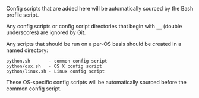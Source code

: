 Config scripts that are added here will be automatically sourced by the Bash profile script.

Any config scripts or config script directories that begin with `__` (double underscores) are ignored by Git.

Any scripts that should be run on a per-OS basis should be created in a named directory:

```
python.sh       - common config script
python/osx.sh   - OS X config script
python/linux.sh - Linux config script
```

These OS-specific config scripts will be automatically sourced before the common config script.
